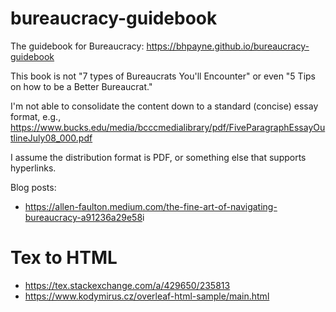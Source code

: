 # bureaucracy-guidebook
The guidebook for Bureaucracy: <https://bhpayne.github.io/bureaucracy-guidebook>



This book is not "7 types of Bureaucrats You'll Encounter" or even "5 Tips on how to be a Better Bureaucrat."

I'm not able to consolidate the content down to a standard (concise) essay format, e.g., <https://www.bucks.edu/media/bcccmedialibrary/pdf/FiveParagraphEssayOutlineJuly08_000.pdf>


I assume the distribution format is PDF, or something else that supports hyperlinks. 


Blog posts:
* <https://allen-faulton.medium.com/the-fine-art-of-navigating-bureaucracy-a91236a29e58>i



# Tex to HTML

* <https://tex.stackexchange.com/a/429650/235813>
* <https://www.kodymirus.cz/overleaf-html-sample/main.html>
